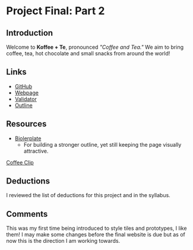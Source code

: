 
# Project Final: Part 2

## Introduction
Welcome to **Koffee + Te**, pronounced *"Coffee and Tea."* We aim to bring coffee, tea, hot chocolate and small snacks from around the world!

## Links
* [GitHub](https://github.com/achance27/project_final2_chance_aliyah)
* [Webpage](http://aliyahchance.com/project_final2_chance_aliyah/)
* [Validator](https://validator.w3.org/unicorn/check?ucn_uri=aliyahchance.com%2Fproject_final2_chance_aliyah%2F&ucn_lang=en&ucn_task=conformance#)
* [Outline](https://gsnedders.html5.org/outliner/process.py)



## Resources
* [Biolerplate](https://github.com/h5bp/html5-boilerplate/blob/master/src/css/main.css#L107-L169)
	* For building a stronger outline, yet still keeping the page visually attractive.

[](https://github.com/jellekralt/Responsive-Tabs)

[Coffee Clip](https://www.videvo.net/video/coffee-cup/421/)

## Deductions
I reviewed the list of deductions for this project and in the syllabus.

## Comments
This was my first time being introduced to style tiles and prototypes, I like them! I may make some changes before the final website is due but as of now this is the direction I am working towards.
